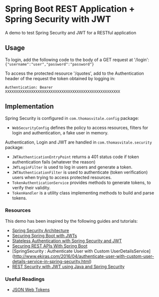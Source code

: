 # Spring Boot REST Application + Spring Security with JWT

A demo to test Spring Security and JWT for a RESTful application

## Usage

To login, add the following code to the body of a GET request at '/login':
`{"username":"user","password":"password"}`

To access the protected resource '/quotes', add to the Authentication header of the request the token obtained by logging in:

`Authentication: Bearer XXXXXXXXXXXXXXXXXXXXXXXXXXXXXXXXXXXXXXXXXXXXXXXXXXXXX	`

## Implementation

Spring Security is configured in `com.thomasvitale.config` package:
* `WebSecurityConfig` defines the policy to access resources, filters for login and authentication, a fake user in memory.

Authentication, Login and JWT are handled in `com.thomasvitale.security` package:
* `JWTAuthenticationEntryPoint` returns a 401 status code if token authentication fails (whatever the reason)
* `JWTLoginFilter` is used to log in users and generate a token.
* `JWTAuthenticationFilter` is used to authenticate (token verification) users when trying to access protected resources.
* `TokenAuthenticationService` provides methods to generate tokens, to verify their validity.
* `TokenHandler` is a utility class implementing methods to build and parse tokens.

### Resources

This demo has been inspired by the following guides and tutorials:

* [Spring Security Architecture](https://spring.io/guides/topicals/spring-security-architecture/)
* [Securing Spring Boot with JWTs](https://auth0.com/blog/securing-spring-boot-with-jwts/)
* [Stateless Authentication with Spring Security and JWT](http://technicalrex.com/2015/02/20/stateless-authentication-with-spring-security-and-jwt)
* [Securing REST APIs With Spring Boot](http://ryanjbaxter.com/2015/01/06/securing-rest-apis-with-spring-boot/)
* [SpringSecurity : Authenticate User with Custom UserDetailsService] (http://www.ekiras.com/2016/04/authenticate-user-with-custom-user-details-service-in-spring-security.html)
* [REST Security with JWT using Java and Spring Security](https://www.toptal.com/java/rest-security-with-jwt-spring-security-and-java) 

### Useful Readings

* [JSON Web Tokens](http://niels.nu/blog/2015/json-web-tokens.html)